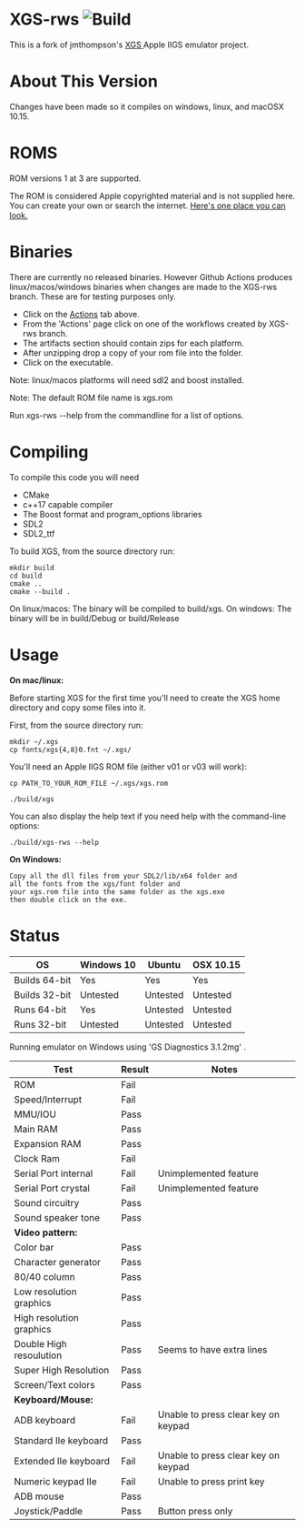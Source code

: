 
XGS-rws ![Build](https://github.com/rwstrom/xgs/workflows/Build/badge.svg)
===

This is a fork of jmthompson's [XGS ](https://github.com/jmthompson/xgs) Apple IIGS emulator project.


# About This Version

Changes have been made so it compiles on windows, linux, and macOSX 10.15.

# ROMS

ROM versions 1 at 3 are supported.

The ROM is considered Apple copyrighted material and is not supplied here.
You can create your own or search the internet. [Here's one place you can look.](ftp://public.asimov.net/pub/apple_II/emulators/rom_images/)

# Binaries

There are currently no released binaries. However
Github Actions produces linux/macos/windows binaries when changes are made to the XGS-rws branch. 
These are for testing purposes only. 

- Click on the [Actions](https://github.com/rwstrom/xgs/actions?query=branch%3AXGS-rws) tab above. 
- From the 'Actions' page click on one of the workflows created by XGS-rws branch.
- The artifacts section should contain zips for each platform.
- After unzipping drop a copy of your rom file into the folder.
- Click on the executable.

Note: linux/macos platforms will need sdl2 and boost installed.

Note: The default ROM file name is xgs.rom

Run xgs-rws --help from the commandline for a list of options.

# Compiling

To compile this code you will need

- CMake
- c++17 capable compiler
- The Boost format and program_options libraries
- SDL2 
- SDL2_ttf

To build XGS, from the source directory run:

```
mkdir build
cd build
cmake ..
cmake --build . 
```
On linux/macos:
    The binary will be compiled to build/xgs.
On windows:
    The binary will be in build/Debug or build/Release
# Usage
**On mac/linux:**

Before starting XGS for the first time you'll need to create the XGS home directory
and copy some files into it.

First, from the source directory run:

```
mkdir ~/.xgs
cp fonts/xgs{4,8}0.fnt ~/.xgs/
```

You'll need an Apple IIGS ROM file (either v01 or v03 will work):

```
cp PATH_TO_YOUR_ROM_FILE ~/.xgs/xgs.rom
```

```
./build/xgs
```

You can also display the help text if you need help with the command-line options:

```
./build/xgs-rws --help
```
**On Windows:**

```
Copy all the dll files from your SDL2/lib/x64 folder and 
all the fonts from the xgs/font folder and 
your xgs.rom file into the same folder as the xgs.exe 
then double click on the exe.
```
# Status

| OS  | Windows 10 | Ubuntu | OSX 10.15 |
| --- |     ---    |  ---   |   ---     |
| Builds 64-bit | Yes     | Yes    | Yes |
| Builds 32-bit | Untested | Untested | Untested |
| Runs 64-bit | Yes | Untested | Untested |
| Runs 32-bit | Untested | Untested | Untested |

Running emulator on Windows using 'GS Diagnostics 3.1.2mg' . 

| Test | Result | Notes |
| ---  | ---    |  ---  |
| ROM  | Fail |      |
| Speed/Interrupt| Fail | |
| MMU/IOU | Pass | |
| Main RAM | Pass | |
| Expansion RAM | Pass| |
| Clock Ram | Fail| |
| Serial Port internal| Fail| Unimplemented feature |
| Serial Port crystal | Fail| Unimplemented feature |
| Sound circuitry | Pass  | |
| Sound speaker tone | Pass | |
| **Video pattern:** | | |
| Color bar | Pass | |
| Character generator| Pass |  |
| 80/40 column | Pass | |
| Low resolution graphics| Pass| |
| High resolution graphics| Pass | |
| Double High resoulution | Pass | Seems to have extra lines |
| Super High Resolution | Pass | |
| Screen/Text colors | Pass | |
| **Keyboard/Mouse:**| | |
| ADB keyboard| Fail | Unable to press clear key on keypad  |
| Standard IIe keyboard | Pass|  |
| Extended IIe keyboard | Fail | Unable to press clear key on keypad|
| Numeric keypad IIe | Fail |  Unable to press print key|
| ADB mouse | Pass | |
| Joystick/Paddle | Pass | Button press only | 

